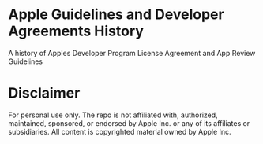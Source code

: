# Apple Guidelines and Developer Agreements History
A history of Apples Developer Program License Agreement and App Review Guidelines

# Disclaimer
For personal use only. The repo is not affiliated with, authorized, maintained, sponsored, or endorsed by Apple Inc. or any of its affiliates or subsidiaries.
All content is copyrighted material owned by Apple Inc.
